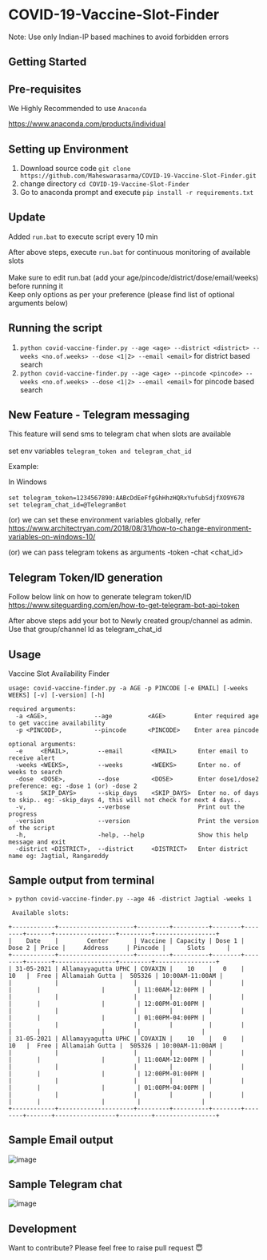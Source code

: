 # COVID-19-Vaccine-Slot-Finder

Note: Use only Indian-IP based machines to avoid forbidden errors

## Getting Started

## Pre-requisites

We Highly Recommended to use `Anaconda` <br>

https://www.anaconda.com/products/individual


## Setting up Environment

1. Download source code `git clone https://github.com/Maheswarasarma/COVID-19-Vaccine-Slot-Finder.git`
2. change directory `cd COVID-19-Vaccine-Slot-Finder`
3. Go to anaconda prompt and execute  `pip install -r requirements.txt`

## Update

Added `run.bat` to execute script every 10 min <br>

After above steps, execute `run.bat` for continuous monitoring of available slots <br><br>
Make sure to edit run.bat (add your age/pincode/district/dose/email/weeks) before running it <br>
Keep only options as per your preference (please find list of optional arguments below)


## Running the script
1. `python covid-vaccine-finder.py --age <age> --district <district> --weeks <no.of.weeks> --dose <1|2> --email <email>` for district based search
2. `python covid-vaccine-finder.py --age <age> --pincode <pincode> --weeks <no.of.weeks> --dose <1|2> --email <email>` for pincode based search


## New Feature - Telegram messaging
This feature will send sms to telegram chat when slots are available <br><br>
set env variables `telegram_token and telegram_chat_id`

Example:<br/>

In Windows <br><br>
`set telegram_token=1234567890:AABcDdEeFfgGhHhzHQRxYufubSdjfXO9Y678`
<br/>
`set telegram_chat_id=@TelegramBot`

(or) we can set these environment variables globally, refer https://www.architectryan.com/2018/08/31/how-to-change-environment-variables-on-windows-10/ <br>

(or) we can pass telegram tokens as arguments
-token <token> -chat <chat_id> <br>

## Telegram Token/ID generation <br/>
Follow below link on how to generate telegram token/ID <br/>
https://www.siteguarding.com/en/how-to-get-telegram-bot-api-token


After above steps add your bot to Newly created group/channel as admin.
Use that group/channel Id as telegram_chat_id <br>

## Usage
Vaccine Slot Availability Finder

`usage: covid-vaccine-finder.py -a AGE -p PINCODE [-e EMAIL] [-weeks WEEKS] [-v] [-version] [-h]`
```
required arguments:
  -a <AGE>,             --age          <AGE>        Enter required age to get vaccine availability
  -p <PINCODE>,         --pincode      <PINCODE>    Enter area pincode
  
optional arguments:
  -e     <EMAIL>,        --email        <EMAIL>      Enter email to receive alert
  -weeks <WEEKS>,        --weeks        <WEEKS>      Enter no. of weeks to search
  -dose  <DOSE>,         --dose         <DOSE>       Enter dose1/dose2 preference: eg: -dose 1 (or) -dose 2 
  -s     SKIP_DAYS>      --skip_days    <SKIP_DAYS>  Enter no. of days to skip.. eg: -skip_days 4, this will not check for next 4 days..
  -v,                    --verbose                   Print out the progress
  -version               --version                   Print the version of the script
  -h,                    -help, --help               Show this help message and exit
  -district <DISTRICT>,  --district     <DISTRICT>   Enter district name eg: Jagtial, Rangareddy
```

## Sample output from terminal

```
> python covid-vaccine-finder.py --age 46 -district Jagtial -weeks 1

 Available slots:

+------------+---------------------+---------+----------+--------+--------+-------+-----------------+---------+-----------------+
|    Date    |        Center       | Vaccine | Capacity | Dose 1 | Dose 2 | Price |     Address     | Pincode |      Slots      |
+------------+---------------------+---------+----------+--------+--------+-------+-----------------+---------+-----------------+
| 31-05-2021 | Allamayyagutta UPHC | COVAXIN |    10    |   0    |   10   |  Free | Allamaiah Gutta |  505326 | 10:00AM-11:00AM |
|            |                     |         |          |        |        |       |                 |         | 11:00AM-12:00PM |
|            |                     |         |          |        |        |       |                 |         | 12:00PM-01:00PM |
|            |                     |         |          |        |        |       |                 |         | 01:00PM-04:00PM |
|            |                     |         |          |        |        |       |                 |         |                 |
| 31-05-2021 | Allamayyagutta UPHC | COVAXIN |    10    |   0    |   10   |  Free | Allamaiah Gutta |  505326 | 10:00AM-11:00AM |
|            |                     |         |          |        |        |       |                 |         | 11:00AM-12:00PM |
|            |                     |         |          |        |        |       |                 |         | 12:00PM-01:00PM |
|            |                     |         |          |        |        |       |                 |         | 01:00PM-04:00PM |
|            |                     |         |          |        |        |       |                 |         |                 |
+------------+---------------------+---------+----------+--------+--------+-------+-----------------+---------+-----------------+
```


## Sample Email output

![image](https://user-images.githubusercontent.com/25954119/119632213-3ad8ec80-be2e-11eb-855e-b7ffe7306c08.png)




## Sample Telegram chat

![image](https://user-images.githubusercontent.com/25954119/119632361-5c39d880-be2e-11eb-9cc0-40a912607e66.png)



 ## Development
 
 Want to contribute? Please feel free to raise pull request 😇
